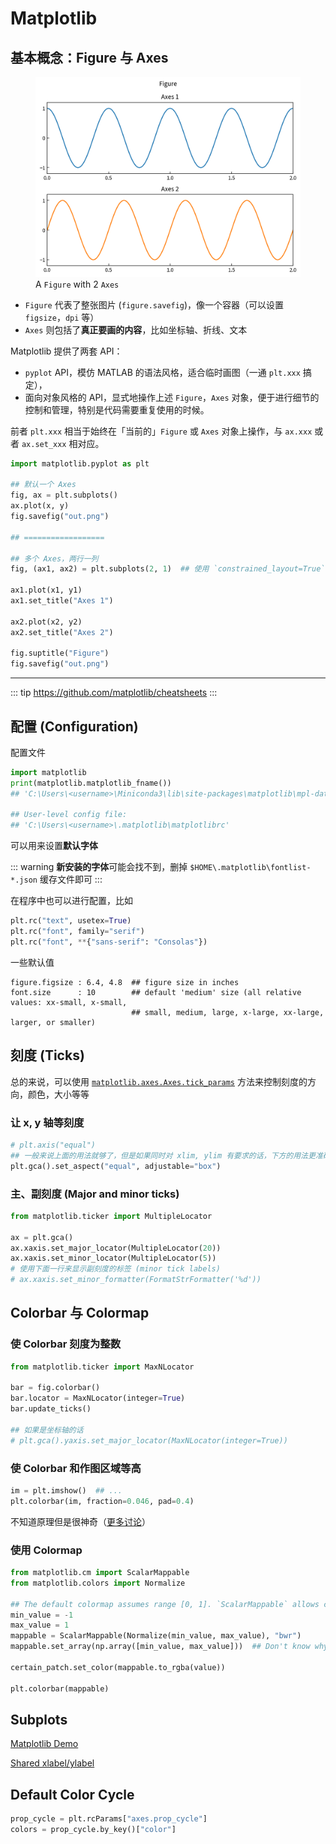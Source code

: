 # Matplotlib

## 基本概念：Figure 与 Axes

<figure>
  <img src="./imgs/mpl/fig-vs-axes.png" alt="" class="">
  <figcaption>A <code>Figure</code> with 2 <code>Axes</code></figcaption>
</figure>

- `Figure` 代表了整张图片 (`figure.savefig`)，像一个容器（可以设置 `figsize`，`dpi` 等）
- `Axes` 则包括了**真正要画的内容**，比如坐标轴、折线、文本

Matplotlib 提供了两套 API：
- `pyplot` API，模仿 MATLAB 的语法风格，适合临时画图（一通 `plt.xxx` 搞定），
- 面向对象风格的 API，显式地操作上述 `Figure`，`Axes` 对象，便于进行细节的控制和管理，特别是代码需要重复使用的时候。

前者 `plt.xxx` 相当于始终在「当前的」`Figure` 或 `Axes` 对象上操作，与 `ax.xxx` 或者 `ax.set_xxx` 相对应。

```python
import matplotlib.pyplot as plt

## 默认一个 Axes
fig, ax = plt.subplots()
ax.plot(x, y)
fig.savefig("out.png")

## ==================

## 多个 Axes，两行一列
fig, (ax1, ax2) = plt.subplots(2, 1)  ## 使用 `constrained_layout=True` 避免 Axes 重叠

ax1.plot(x1, y1)
ax1.set_title("Axes 1")

ax2.plot(x2, y2)
ax2.set_title("Axes 2")

fig.suptitle("Figure")
fig.savefig("out.png")
```

---

::: tip
<https://github.com/matplotlib/cheatsheets>
:::

## 配置 (Configuration)

配置文件

```python
import matplotlib
print(matplotlib.matplotlib_fname())
## 'C:\Users\<username>\Miniconda3\lib\site-packages\matplotlib\mpl-data\matplotlibrc'

## User-level config file:
## 'C:\Users\<username>\.matplotlib\matplotlibrc'
```

可以用来设置**默认字体**

::: warning
**新安装的字体**可能会找不到，删掉 `$HOME\.matplotlib\fontlist-*.json` 缓存文件即可
:::

在程序中也可以进行配置，比如

```python
plt.rc("text", usetex=True)
plt.rc("font", family="serif")
plt.rc("font", **{"sans-serif": "Consolas"})
```

一些默认值

```
figure.figsize : 6.4, 4.8  ## figure size in inches
font.size      : 10        ## default 'medium' size (all relative values: xx-small, x-small,
                           ## small, medium, large, x-large, xx-large, larger, or smaller)
```

## 刻度 (Ticks)

总的来说，可以使用 [`matplotlib.axes.Axes.tick_params`](https://matplotlib.org/stable/api/_as_gen/matplotlib.axes.Axes.tick_params.html) 方法来控制刻度的方向，颜色，大小等等

### 让 x, y 轴等刻度

```python
# plt.axis("equal")
## 一般来说上面的用法就够了，但是如果同时对 xlim, ylim 有要求的话，下方的用法更准确
plt.gca().set_aspect("equal", adjustable="box")
```

### 主、副刻度 (Major and minor ticks)

```python
from matplotlib.ticker import MultipleLocator

ax = plt.gca()
ax.xaxis.set_major_locator(MultipleLocator(20))
ax.xaxis.set_minor_locator(MultipleLocator(5))
# 使用下面一行来显示副刻度的标签 (minor tick labels)
# ax.xaxis.set_minor_formatter(FormatStrFormatter('%d'))
```

## Colorbar 与 Colormap

### 使 Colorbar 刻度为整数

```python
from matplotlib.ticker import MaxNLocator

bar = fig.colorbar()
bar.locator = MaxNLocator(integer=True)
bar.update_ticks()

## 如果是坐标轴的话
# plt.gca().yaxis.set_major_locator(MaxNLocator(integer=True))
```

### 使 Colorbar 和作图区域等高

```python
im = plt.imshow()  ## ...
plt.colorbar(im, fraction=0.046, pad=0.4)
```

不知道原理但是很神奇（[更多讨论](https://stackoverflow.com/a/26720422)）

### 使用 Colormap

```python
from matplotlib.cm import ScalarMappable
from matplotlib.colors import Normalize

## The default colormap assumes range [0, 1]. `ScalarMappable` allows custom range.
min_value = -1
max_value = 1
mappable = ScalarMappable(Normalize(min_value, max_value), "bwr")
mappable.set_array(np.array([min_value, max_value]))  ## Don't know why but `set_array` is needed

certain_patch.set_color(mappable.to_rgba(value))

plt.colorbar(mappable)
```

## Subplots

[Matplotlib Demo](https://matplotlib.org/3.1.1/gallery/subplots_axes_and_figures/subplots_demo.html)

[Shared xlabel/ylabel](https://stackoverflow.com/a/53172335/8682688)

## Default Color Cycle

```python
prop_cycle = plt.rcParams["axes.prop_cycle"]
colors = prop_cycle.by_key()["color"]
```
